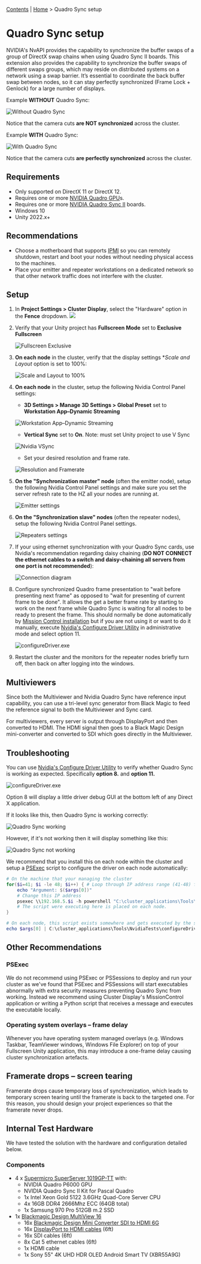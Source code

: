 [Contents](TableOfContents.md) | [Home](index.md) > Quadro Sync setup

# Quadro Sync setup

NVIDIA's NvAPI provides the capability to synchronize the buffer swaps of a group of DirectX swap chains when using Quadro Sync II boards. This extension also provides the capability to synchronize the buffer swaps of different swaps groups, which may reside on distributed systems on a network using a swap barrier. It’s essential to coordinate the back buffer swap between nodes, so it can stay perfectly synchronized (Frame Lock + Genlock) for a large number of displays.

Example **WITHOUT** Quadro Sync:

![Without Quadro Sync](images/without-genlock.gif)

Notice that the camera cuts **are NOT synchronized** across the cluster.

Example **WITH** Quadro Sync:

![With Quadro Sync](images/with-genlock.gif)

Notice that the camera cuts **are perfectly synchronized** across the cluster.

## Requirements

* Only supported on DirectX 11 or DirectX 12.
* Requires one or more [NVIDIA Quadro GPU](https://www.nvidia.com/en-us/design-visualization/quadro/)s.
* Requires one or more [NVIDIA Quadro Sync II](https://www.nvidia.com/en-us/design-visualization/solutions/quadro-sync/) boards.
* Windows 10
* Unity 2022.x+

## Recommendations

* Choose a motherboard that supports [IPMI](https://en.wikipedia.org/wiki/Intelligent_Platform_Management_Interface) so you can remotely shutdown, restart and boot your nodes without needing physical access to the machines.
* Place your emitter and repeater workstations on a dedicated network so that other network traffic does not interfere with the cluster.

## Setup

1. In **Project Settings > Cluster Display**, select the "Hardware" option in the **Fence** dropdown.
   ![](images/fence-hardware.png)

2. Verify that your Unity project has **Fullscreen Mode** set to **Exclusive Fullscreen**

    ![Fullscreen Exclusive](images/fullscreen-exclusive.png)

3. **On each node** in the cluster, verify that the display settings **Scale and Layout* option is set to 100%:

    ![Scale and Layout to 100%](images/scale-and-layout.png)

4. **On each node** in the cluster, setup the following Nvidia Control Panel settings:
   * **3D Settings > Manage 3D Settings > Global Preset** set to **Workstation App–Dynamic Streaming**

    ![Workstation App–Dynamic Streaming](images/nvidia-settings-0.png)

   * **Vertical Sync** set to **On**. Note: must set Unity project to use V Sync

    ![Nvidia VSync](images/nvidia-settings-1.png)

    * Set your desired resolution and frame rate.

    ![Resolution and Framerate](images/nvidia-settings-4.png)

5. **On the "Synchronization master" node** (often the emitter node), setup the following Nvidia Control Panel settings and make sure you set the server refresh rate to the HZ all your nodes are running at.

    ![Emitter settings](images/nvidia-settings-2.png)

6. **On the "Synchronization slave" nodes** (often the repeater nodes), setup the following Nvidia Control Panel settings.

    ![Repeaters settings](images/nvidia-settings-3.png)

7. If your using ethernet synchronization with your Quadro Sync cards, use Nvidia's recommendation regarding daisy chaining (**DO NOT CONNECT the ethernet cables to a switch and daisy-chaining all servers from one port is not recommended**):

    ![Connection diagram](images/connection-diagram.png)

8. Configure synchronized Quadro frame presentation to "wait before presenting next frame" as opposed to "wait for presenting of current frame to be done".  It allows the get a better frame rate by starting to work on the next frame while Quadro Sync is waiting for all nodes to be ready to present the frame.  This should normally be done automatically by [Mission Control installation](../../../MissionControl/README.md) but if you are not using it or want to do it manually, execute [Nvidia's Configure Driver Utility](https://www.nvidia.com/en-us/drivers/driver-utility/) in administrative mode and select option 11.

   ![configureDriver.exe](images/configureDriver-Utility.png)

9. Restart the cluster and the monitors for the repeater nodes briefly turn off, then back on after logging into the windows.

## Multiviewers

Since both the Multiviewer and Nvidia Quadro Sync have reference input capability, you can use a tri-level sync generator from Black Magic to feed the reference signal to both the Multiviewer and Sync card.

For multiviewers, every server is output through DisplayPort and then converted to HDMI. The HDMI signal then goes to a Black Magic Design mini-converter and converted to SDI which goes directly in the Multiviewer.

## Troubleshooting

You can use [Nvidia's Configure Driver Utility](https://www.nvidia.com/en-us/drivers/driver-utility/) to verify whether Quadro Sync is working as expected. Specifically **option 8.** and **option 11.**

![configureDriver.exe](images/configureDriver-Utility.png)

Option 8 will display a little driver debug GUI at the bottom left of any Direct X application.

If it looks like this, then Quadro Sync is working correctly:

![Quadro Sync working](images/option-8-working.png)

However, if it's not working then it will display something like this:

![Quadro Sync not working](images/option-8-notworking.png)

We recommend that you install this on each node within the cluster and setup a [PSExec](https://docs.microsoft.com/en-us/sysinternals/downloads/psexec) script to configure the driver on each node automatically:

```powershell
# On the machine that your managing the cluster
for($i=41; $i -le 48; $i++) { # Loop through IP address range (41-48) for 192.168.5.*
    echo "Argument: $($args[0])"
    # Change this IP address
	psexec \\192.168.5.$i -h powershell "C:\cluster_applications\Tools\set-nvidia-config.ps1 $($args[0])"
    # The script were executing here is placed on each node.
}
```

```powershell
# On each node, this script exists somewhere and gets executed by the script on the machine managing the cluster.
echo $args[0] | C:\cluster_applications\Tools\NvidiaTests\configureDriver.exe
```

## Other Recommendations

### PSExec

We do not recommend using PSExec or PSSessions to deploy and run your cluster as we've found that PSExec and PSSessions will start executables abnormally with extra security measures preventing Quadro Sync from working. Instead we recommend using Cluster Display's MissionControl application or writing a Python script that receives a message and executes the executable locally.

### Operating system overlays – frame delay

Whenever you have operating system managed overlays (e.g. Windows Taskbar, TeamViewer windows, Windows File Explorer) on top of your Fullscreen Unity application, this may introduce a one-frame delay causing cluster synchronization artefacts.

## Framerate drops – screen tearing

Framerate drops cause temporary loss of synchronization, which leads to temporary screen tearing until the framerate is back to the targeted one. For this reason, you should design your project experiences so that the framerate never drops.

## Internal Test Hardware

We have tested the solution with the hardware and configuration detailed below.

### Components

* 4 x [Supermicro SuperServer 1019GP-TT](https://www.supermicro.com/en/products/system/1U/1019/SYS-1019GP-TT.cfm) with:
  * NVIDIA Quadro P6000 GPU
  * NVIDIA Quadro Sync II Kit for Pascal Quadro
  * 1x Intel Xeon Gold 5122 3.6GHz Quad-Core Server CPU
  * 4x 16GB DDR4 2666Mhz ECC (64GB total)
  * 1x Samsung 970 Pro 512GB m.2 SSD
* 1x [Blackmagic Design MultiView 16](https://www.blackmagicdesign.com/ca/products/multiview/techspecs/W-MVW-01)
  * 16x [Blackmagic Design Mini Converter SDI to HDMI 6G](https://www.blackmagicdesign.com/ca/products/miniconverters/techspecs/W-CONM-27https://www.blackmagicdesign.com/ca/products/miniconverters/techspecs/W-CONM-27)
  * 16x [DisplayPort to HDMI cables](https://www.accellww.com/products/displayport-1-2-to-hdmi-2-0-adapter) (6ft)
  * 16x SDI cables (6ft)
  * 8x Cat 5 ethernet cables (6ft)
  * 1x HDMI cable
  * 1x Sony 55" 4K UHD HDR OLED Android Smart TV (XBR55A9G)
